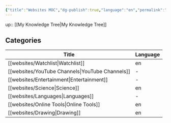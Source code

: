 ```yaml
---
{"title":"Websites MOC","dg-publish":true,"language":"en","permalink":"/websites/websites/","dgPassFrontmatter":true}
---
```


up:: [[My Knowledge Tree\|My Knowledge Tree]]

## Categories

| Title                                              | Language |
| -------------------------------------------------- | -------- |
| [[websites/Watchlist\|Watchlist]]               | en       |
| [[websites/YouTube Channels\|YouTube Channels]] | \-       |
| [[websites/Entertainment\|Entertainment]]       | \-       |
| [[websites/Science\|Science]]                   | en       |
| [[websites/Languages\|Languages]]               | \-       |
| [[websites/Online Tools\|Online Tools]]         | en       |
| [[websites/Drawing\|Drawing]]                   | en       |

